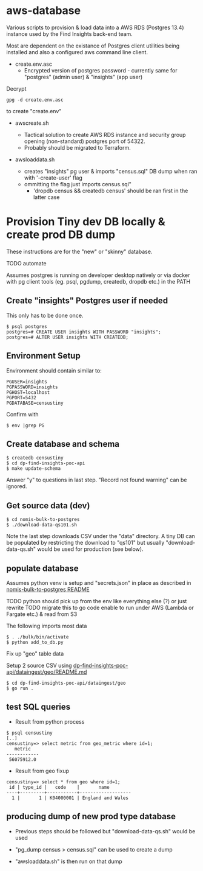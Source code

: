 # aws-database

Various scripts to provision & load data into a AWS RDS (Postgres 13.4)
instance used by the Find Insights back-end team.

Most are dependent on the existance of Postgres client utilities being
installed and also a configured aws command line client.

* create.env.asc
  * Encrypted version of postgres password - currently same for "postgres" (admin
user) & "insights" (app user)

Decrypt
```
gpg -d create.env.asc
```

to create "create.env"

* awscreate.sh
  * Tactical solution to create AWS RDS instance and security group opening (non-standard) postgres port of 54322.
  * Probably should be migrated to Terraform.

* awsloaddata.sh
  * creates "insights" pg user & imports "census.sql" DB dump when ran with '-create-user' flag
  * ommitting the flag just imports census.sql"
    * 'dropdb census && createdb census' should be ran first in the latter case

# Provision Tiny dev DB locally & create prod DB dump

These instructions are for the "new" or "skinny" database.

TODO automate

Assumes postgres is running on developer desktop natively or via docker with pg
client tools (eg. psql, pgdump, createdb, dropdb etc.) in the PATH

## Create "insights" Postgres user if needed

This only has to be done once.

```
$ psql postgres
postgres=# CREATE USER insights WITH PASSWORD "insights";
postgres=# ALTER USER insights WITH CREATEDB;
```

## Environment Setup

Environment should contain similar to:

```
PGUSER=insights
PGPASSWORD=insights
PGHOST=localhost
PGPORT=5432
PGDATABASE=censustiny
```

Confirm with 

```
$ env |grep PG
```

## Create database and schema

```
$ createdb censustiny
$ cd dp-find-insights-poc-api
$ make update-schema
```

Answer "y" to questions in last step. "Record not found warning" can be
ignored.

## Get source data (dev)


```
$ cd nomis-bulk-to-postgres
$ ./download-data-qs101.sh
```

Note the last step downloads CSV under the "data" directory.  A tiny DB can be
populated by restricting the download to "qs101" but usually
"download-data-qs.sh" would be used for production (see below).

## populate database

Assumes python venv is setup and "secrets.json" in place as described in [nomis-bulk-to-postgres README](https://github.com/ONSdigital/nomis-bulk-to-postgres/blob/main/README.md)

TODO python should pick up from the env like everything else (?) or just rewrite
TODO migrate this to go code enable to run under AWS (Lambda or Fargate etc.) &
read from S3

The following imports most data
```
$ . ./bulk/bin/activate
$ python add_to_db.py
```

Fix up "geo" table data 

Setup 2 source CSV using [dp-find-insights-poc-api/dataingest/geo/README.md](https://github.com/ONSdigital/dp-find-insights-poc-api/blob/develop/dataingest/geo/README.md)

```
$ cd dp-find-insights-poc-api/dataingest/geo
$ go run .
```

## test SQL queries

* Result from python process

```
$ psql censustiny
[..]
censustiny=> select metric from geo_metric where id=1;
   metric   
------------
 56075912.0
```

* Result from geo fixup

```
censustiny=> select * from geo where id=1;
 id | type_id |   code    |       name        
----+---------+-----------+-------------------
  1 |       1 | K04000001 | England and Wales
```

## producing dump of new prod type database

* Previous steps should be followed but "download-data-qs.sh" would be used

* "pg_dump census > census.sql" can be used to create a dump

* "awsloaddata.sh" is then run on that dump

